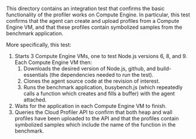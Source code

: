 This directory contains an integration test that confirms the basic
functionality of the profiler works on Compute Engine. In particular, this test
confirms that the agent can create and upload profiles from a Compute Engine 
VM, and that these profiles contain symbolized samples from the benchmark
application.

More specifically, this test:
1. Starts 3 Compute Engine VMs, one to test Node.js versions 6, 8, and 9. 
   Each Compute Engine VM then:
    1. Downloads the desired version of Node.js, github, and build-essentials 
       (the dependencies needed to run the test).
    2. Clones the agent source code at the revision of interest.
    3. Runs the benchmark application, busybench.js (which repeatedly calls
       a function which creates and fills a buffer) with the agent attached.
2. Waits for the application in each Compute Engine VM to finish.
3. Queries the Cloud Profiler API to confirm that both heap and wall profiles
   have been uploaded to the API and that the profiles contain symbolized
   samples which include the name of the function in the benchmark.
